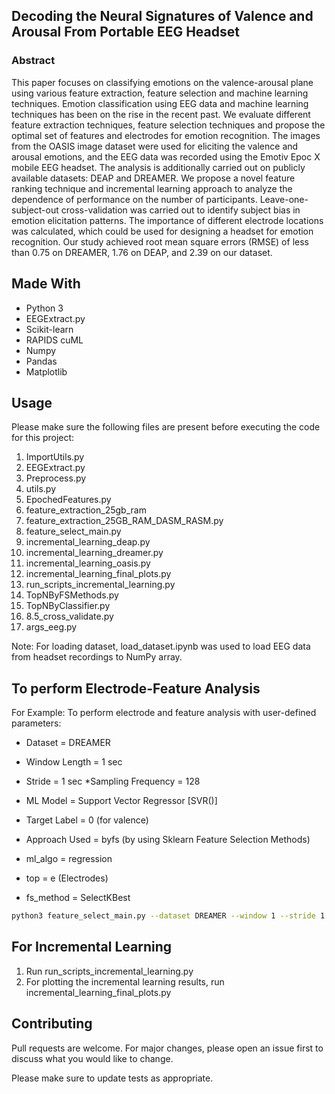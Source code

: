 ## Decoding the Neural Signatures of Valence and Arousal From Portable EEG Headset

### Abstract

This paper focuses on classifying emotions on the valence-arousal plane using various
feature extraction, feature selection and machine learning techniques. Emotion
classification using EEG data and machine learning techniques has been on the rise in
the recent past. We evaluate different feature extraction techniques, feature selection
techniques and propose the optimal set of features and electrodes for emotion
recognition. The images from the OASIS image dataset were used for eliciting the
valence and arousal emotions, and the EEG data was recorded using the Emotiv Epoc
X mobile EEG headset. The analysis is additionally carried out on publicly available
datasets: DEAP and DREAMER. We propose a novel feature ranking technique and
incremental learning approach to analyze the dependence of performance on the number
of participants. Leave-one-subject-out cross-validation was carried out to identify
subject bias in emotion elicitation patterns. The importance of different electrode
locations was calculated, which could be used for designing a headset for emotion
recognition. Our study achieved root mean square errors (RMSE) of less than 0.75 on
DREAMER, 1.76 on DEAP, and 2.39 on our dataset.

## Made With

* Python 3
* EEGExtract.py
* Scikit-learn
* RAPIDS cuML
* Numpy
* Pandas
* Matplotlib

## Usage

Please make sure the following files are present before executing the code for this project:

1. ImportUtils.py
2. EEGExtract.py
3. Preprocess.py
4. utils.py
5. EpochedFeatures.py
6. feature_extraction_25gb_ram
7. feature_extraction_25GB_RAM_DASM_RASM.py
8. feature_select_main.py
9. incremental_learning_deap.py
10. incremental_learning_dreamer.py
11. incremental_learning_oasis.py
12. incremental_learning_final_plots.py
13. run_scripts_incremental_learning.py
14. TopNByFSMethods.py
15. TopNByClassifier.py
16. 8.5_cross_validate.py
17. args_eeg.py

Note: For loading dataset, load_dataset.ipynb was used to load EEG data from headset recordings to NumPy array.

## To perform Electrode-Feature Analysis

For Example: To perform electrode and feature analysis with user-defined parameters:

* Dataset = DREAMER
* Window Length = 1 sec
* Stride = 1 sec
*Sampling Frequency =  128

* ML Model = Support Vector Regressor [SVR()]

* Target Label = 0 (for valence)
* Approach Used = byfs (by using Sklearn Feature Selection Methods)
* ml_algo = regression
* top = e (Electrodes)
* fs_method =  SelectKBest

```bash
python3 feature_select_main.py --dataset DREAMER --window 1 --stride 1 --sfreq 128 --model svr --label 0 --approach byfs  --ml_algo regression --top e  --fs_method SelectKBest
```

## For Incremental Learning

1. Run run_scripts_incremental_learning.py
2. For plotting the incremental learning results, run incremental_learning_final_plots.py
 
## Contributing
Pull requests are welcome. For major changes, please open an issue first to discuss what you would like to change.

Please make sure to update tests as appropriate.
